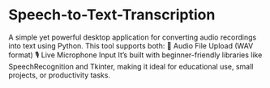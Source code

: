 # Speech-to-Text-Transcription
A simple yet powerful desktop application for converting audio recordings into text using Python. This tool supports both:  📁 Audio File Upload (WAV format)  🎙️ Live Microphone Input  It’s built with beginner-friendly libraries like SpeechRecognition and Tkinter, making it ideal for educational use, small projects, or productivity tasks.
